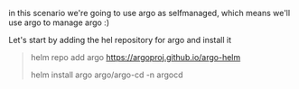 
in this scenario we're going to use argo as selfmanaged, which means we'll use argo to manage argo :)

Let's start by adding the hel repository for argo and install it
> helm repo add argo https://argoproj.github.io/argo-helm
>
> helm install argo argo/argo-cd -n argocd
